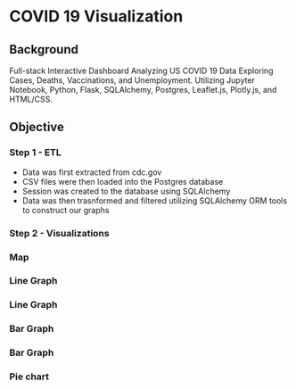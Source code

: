 # COVID 19 Visualization

## Background
Full-stack Interactive Dashboard Analyzing US COVID 19 Data Exploring Cases, Deaths, Vaccinations, and Unemployment. Utilizing Jupyter Notebook, Python, Flask, SQLAlchemy, Postgres, Leaflet.js, Plotly.js, and HTML/CSS.
 
## Objective

### Step 1 - ETL
 - Data was first extracted from cdc.gov
 - CSV files were then loaded into the Postgres database
 - Session was created to the database using SQLAlchemy
 - Data was then trasnformed and filtered utilizing SQLAlchemy ORM tools to construct our graphs

### Step 2 - Visualizations
### Map

### Line Graph

### Line Graph

### Bar Graph

### Bar Graph

### Pie chart
